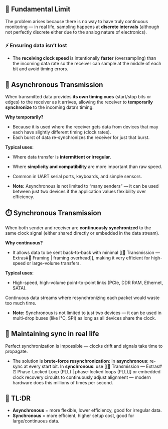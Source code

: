 
## 📏 Fundamental Limit

The problem arises because there is no way to have truly continuous monitoring — in real life, sampling happens at **discrete intervals** (although not perfectly discrete either due to the analog nature of electronics).

### ⚡ Ensuring data isn’t lost

- The **receiving clock speed** is intentionally **faster** (oversampling) than the incoming data rate so the receiver can sample at the middle of each bit and avoid timing errors.

## 🔄 Asynchronous Transmission

When transmitted data provides **its own timing cues** (start/stop bits or edges) to the receiver as it arrives, allowing the receiver to **temporarily synchronize** to the incoming data’s timing.

**Why temporarily?**

- Because it is used where the receiver gets data from devices that may each have slightly different timing (clock rates).
- Each burst of data re-synchronizes the receiver for just that burst.

**Typical uses:**

- Where data transfer is **intermittent or irregular**.
- Where **simplicity and compatibility** are more important than raw speed.
- Common in UART serial ports, keyboards, and simple sensors.

- **Note:** Asynchronous is not limited to “many senders” — it can be used between just two devices if the application values flexibility over efficiency.

## ⏱️ Synchronous Transmission

When both sender and receiver are **continuously synchronized** to the same clock signal (either shared directly or embedded in the data stream).

**Why continuous?**

- It allows data to be sent back-to-back with minimal [[📡 Transmission — Extras#🧩 Framing | framing overhead]], making it very efficient for high-speed or large-volume transfers.

**Typical uses:**

- High-speed, high-volume point-to-point links (PCIe, DDR RAM, Ethernet, SATA).

Continuous data streams where resynchronizing each packet would waste too much time.

- **Note:** Synchronous is not limited to just two devices — it can be used in multi-drop buses (like I²C, SPI) as long as all devices share the clock.

## 🔧 Maintaining sync in real life

Perfect synchronization is impossible — clocks drift and signals take time to propagate.

- The solution is **brute-force resynchronization**:
  In **asynchronous**: re-sync at every start bit.
  In **synchronous**: use [[📡 Transmission — Extras#⏰ Phase-Locked Loop (PLL) | phase-locked loops (PLL)]] or embedded clock recovery circuits to continuously adjust alignment — modern hardware does this millions of times per second.

## 📌 TL:DR

- **Asynchronous** = more flexible, lower efficiency, good for irregular data.
- **Synchronous** = more efficient, higher setup cost, good for large/continuous data.
